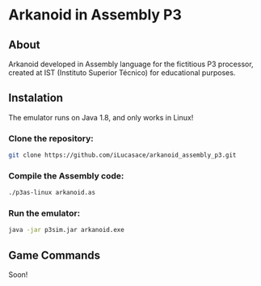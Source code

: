 # Arkanoid in Assembly P3

## About

Arkanoid developed in Assembly language for the fictitious P3 processor, created at IST (Instituto Superior Técnico) for educational purposes.

## Instalation

The emulator runs on Java 1.8, and only works in Linux!

### Clone the repository:
```bash
git clone https://github.com/iLucasace/arkanoid_assembly_p3.git
```

### Compile the Assembly code:
```bash
./p3as-linux arkanoid.as
```

### Run the emulator:
```bash
java -jar p3sim.jar arkanoid.exe
```

## Game Commands

Soon!
